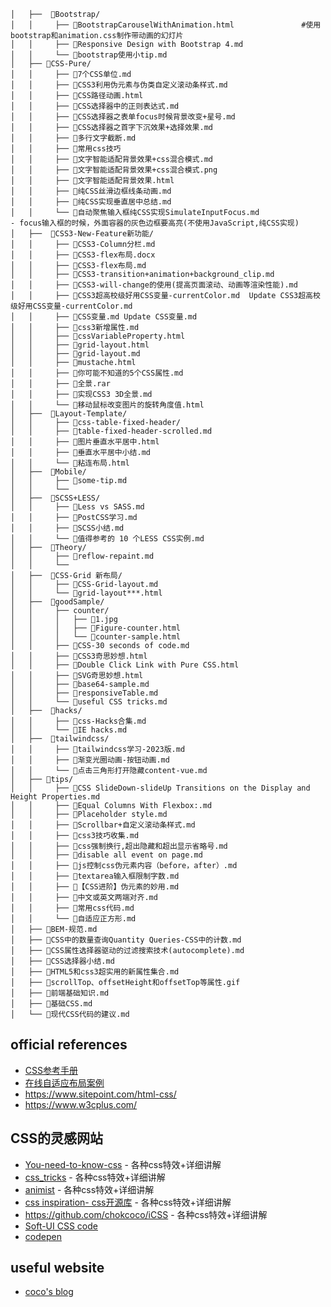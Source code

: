 ```
│   ├──  📂Bootstrap/
│   │     ├── 📄BootstrapCarouselWithAnimation.html               #使用bootstrap和animation.css制作带动画的幻灯片
│   │     ├── 📄Responsive Design with Bootstrap 4.md
│   │     └── 📄bootstrap使用小tip.md
│   ├── 📂CSS-Pure/
│   │     ├── 📄7个CSS单位.md
│   │     ├── 📄CSS3利用伪元素与伪类自定义滚动条样式.md
│   │     ├── 📄CSS路径动画.html
│   │     ├── 📄CSS选择器中的正则表达式.md
│   │     ├── 📄CSS选择器之表单focus时候背景改变+星号.md
│   │     ├── 📄CSS选择器之首字下沉效果+选择效果.md
│   │     ├── 📄多行文字截断.md
│   │     ├── 📄常用css技巧
│   │     ├── 📄文字智能适配背景效果+css混合模式.md
│   │     ├── 📄文字智能适配背景效果+css混合模式.png
│   │     ├── 📄文字智能适配背景效果.html
│   │     ├── 📄纯CSS丝滑边框线条动画.md
│   │     ├── 📄纯CSS实现垂直居中总结.md
│   │     └── 📄自动聚焦输入框纯CSS实现SimulateInputFocus.md                    - focus输入框的时候，外面容器的灰色边框要高亮(不使用JavaScript,纯CSS实现)
│   ├──  📂CSS3-New-Feature新功能/
│   │     ├── 📄CSS3-Column分栏.md
│   │     ├── 📄CSS3-flex布局.docx
│   │     ├── 📄CSS3-flex布局.md
│   │     ├── 📄CSS3-transition+animation+background_clip.md
│   │     ├── 📄CSS3-will-change的使用(提高页面滚动、动画等渲染性能).md
│   │     ├── 📄CSS3超高校级好用CSS变量-currentColor.md	Update CSS3超高校级好用CSS变量-currentColor.md
│   │     ├── 📄CSS变量.md	Update CSS变量.md
│   │     ├── 📄css3新增属性.md
│   │     ├── 📄cssVariableProperty.html
│   │     ├── 📄grid-layout.html
│   │     ├── 📄grid-layout.md
│   │     ├── 📄mustache.html
│   │     ├── 📄你可能不知道的5个CSS属性.md
│   │     ├── 📄全景.rar
│   │     ├── 📄实现CSS3 3D全景.md
│   │     └── 📄移动鼠标改变图片的旋转角度值.html
│   ├──  📂Layout-Template/
│   │     ├── 📄css-table-fixed-header/
│   │     ├── 📄table-fixed-header-scrolled.md
│   │     ├── 📄图片垂直水平居中.html
│   │     ├── 📄垂直水平居中小结.md
│   │     └── 📄粘连布局.html
│   ├──  📂Mobile/
│   │     ├── 📄some-tip.md
│   │     └── 
│   ├──  📂SCSS+LESS/
│   │     ├── 📄Less vs SASS.md
│   │     ├── 📄PostCSS学习.md
│   │     ├── 📄SCSS小结.md
│   │     └── 📄值得参考的 10 个LESS CSS实例.md
│   ├──  📂Theory/
│   │     ├── 📄reflow-repaint.md
│   │     └──
│   ├──  📂CSS-Grid 新布局/
│   │     ├── 📄CSS-Grid-layout.md
│   │     └── 📄grid-layout***.html
│   ├──  📂goodSample/
│   │     ├── counter/
│   │     │   ├── 📄1.jpg
│   │     │   ├── 📄Figure-counter.html
│   │     │   └── 📄counter-sample.html
│   │     ├── 📄CSS-30 seconds of code.md
│   │     ├── 📄CSS3奇思妙想.html
│   │     ├── 📄Double Click Link with Pure CSS.html
│   │     ├── 📄SVG奇思妙想.html
│   │     ├── 📄base64-sample.md
│   │     ├── 📄responsiveTable.md
│   │     └── 📄useful CSS tricks.md
│   ├──  📂hacks/
│   │     ├── 📄css-Hacks合集.md
│   │     └── 📄IE hacks.md
│   ├──  📂tailwindcss/
│   │     ├── 📄tailwindcss学习-2023版.md
│   │     ├── 📄渐变光圈动画-按钮动画.md
│   │     └── 📄点击三角形打开隐藏content-vue.md
│   ├── 📂tips/
│   │     ├── 📄CSS SlideDown-slideUp Transitions on the Display and Height Properties.md
│   │     ├── 📄Equal Columns With Flexbox:.md
│   │     ├── 📄Placeholder style.md
│   │     ├── 📄Scrollbar+自定义滚动条样式.md
│   │     ├── 📄css3技巧收集.md
│   │     ├── 📄css强制换行,超出隐藏和超出显示省略号.md
│   │     ├── 📄disable all event on page.md
│   │     ├── 📄js控制css伪元素内容（before，after）.md
│   │     ├── 📄textarea输入框限制字数.md
│   │     ├── 📄【CSS进阶】伪元素的妙用.md
│   │     ├── 📄中文或英文两端对齐.md
│   │     ├── 📄常用css代码.md
│   │     └── 📄自适应正方形.md
│   ├── 📄BEM-规范.md
│   ├── 📄CSS中的数量查询Quantity Queries-CSS中的计数.md
│   ├── 📄CSS属性选择器驱动的过滤搜索技术(autocomplete).md
│   ├── 📄CSS选择器小结.md
│   ├── 📄HTML5和css3超实用的新属性集合.md
│   ├── 📄scrollTop、offsetHeight和offsetTop等属性.gif
│   ├── 📄前端基础知识.md
│   ├── 📄基础CSS.md
│   └── 📄现代CSS代码的建议.md
```

## official references

- [CSS参考手册](https://css.doyoe.com/)
- [在线自适应布局案例](https://mediaqueri.es/)
- https://www.sitepoint.com/html-css/
- https://www.w3cplus.com/

## CSS的灵感网站

- [You-need-to-know-css](https://lhammer.cn/You-need-to-know-css) - 各种css特效+详细讲解
- [css_tricks](https://qishaoxuan.github.io/css_tricks/) - 各种css特效+详细讲解
- [animist](https://animista.net/play/exits) - 各种css特效+详细讲解
- [css inspiration- css开源库](https://chokcoco.github.io/CSS-Inspiration/) - 各种css特效+详细讲解
- https://github.com/chokcoco/iCSS  - 各种css特效+详细讲解
- [Soft-UI CSS code](https://neumorphism.io/#e0e0e0)
- [codepen](https://codepen.io/pen/tour/welcome/start)  

## useful website

- [coco's blog](https://chokcoco.github.io/#blog)
